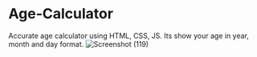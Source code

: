 # Age-Calculator
Accurate age calculator using HTML, CSS, JS. Its show your age in year, month and day format. 
![Screenshot (119)](https://user-images.githubusercontent.com/100755016/218455284-bfb7e402-dcfc-4806-bd2e-f0b8a68146ed.png)

